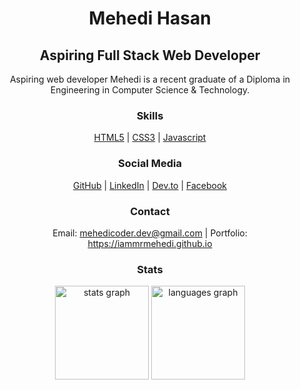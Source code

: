 <div align="center">
  
# Mehedi Hasan
  
## Aspiring Full Stack Web Developer

Aspiring web developer Mehedi is a recent graduate of a Diploma in Engineering in Computer Science & Technology.
 
### Skills
 
[HTML5]() | [CSS3]() | [Javascript]()

### Social Media

[GitHub](https://github.com/iammrmehedi) | [LinkedIn](https://linkedin.com/ln/iammrmehedi) | [Dev.to](https://dev.to/iammrmehedi) | [Facebook](https://facebook.com/iammrmehedii)

### Contact

Email: mehedicoder.dev@gmail.com | Portfolio: https://iammrmehedi.github.io

### Stats

  <img src="https://github-readme-stats.vercel.app/api?hide_title=false&hide_rank=false&show_icons=true&include_all_commits=true&count_private=false&disable_animations=false&theme=tokyonight&locale=en&hide_border=true&username=iammrmehedi" height="150" alt="stats graph"  />
  <img src="https://github-readme-stats.vercel.app/api/top-langs?locale=en&hide_title=false&layout=compact&card_width=320&langs_count=5&theme=tokyonight&hide_border=true&username=iammrmehedi" height="150" alt="languages graph"  />

</div>
